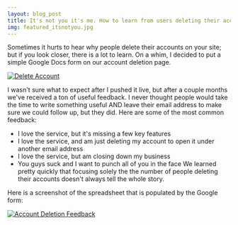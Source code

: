 ```yaml
---
layout: blog_post
title: It's not you it's me. How to learn from users deleting their accounts.
img: featured_itsnotyou.jpg
---
```


Sometimes it hurts to hear why people delete their accounts on your site; but if you look closer, there is a lot to learn. On a whim, I decided to put a simple Google Docs form on our account deletion page.

<!-- more -->

[![Delete Account](http://s92309880.onlinehome.us/Niche_StartupKit/wp-content/uploads/2012/11/delete_account.png "Delete Account")](http://s92309880.onlinehome.us/Niche_StartupKit/wp-content/uploads/2012/11/delete_account.png)

I wasn't sure what to expect after I pushed it live, but after a couple months we've received a ton of useful feedback. I never thought people would take the time to write something useful AND leave their email address to make sure we could follow up, but they did. Here are some of the most common feedback:

*   I love the service, but it's missing a few key features
*   I love the service, and am just deleting my account to open it under another email address
*   I love the service, but am closing down my business
*   You guys suck and I want to punch all of you in the face
We learned pretty quickly that focusing solely the the number of people deleting their accounts doesn't always tell the whole story.

Here is a screenshot of the spreadsheet that is populated by the Google form:

[![Account Deletion Feedback](http://s92309880.onlinehome.us/Niche_StartupKit/wp-content/uploads/2012/11/account_deletion_feedback-1024x760.png "Account Deletion Feedback")](http://s92309880.onlinehome.us/Niche_StartupKit/wp-content/uploads/2012/11/account_deletion_feedback.png)
